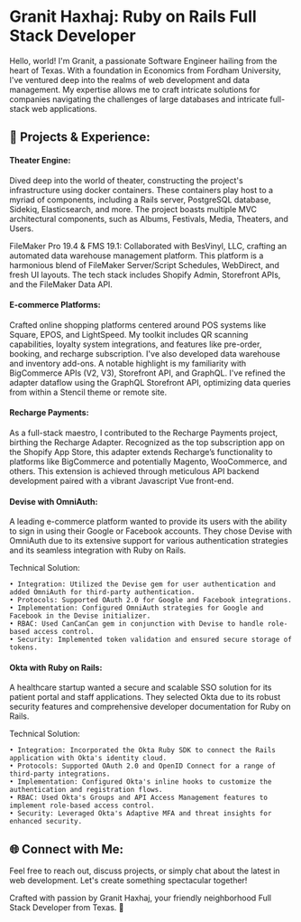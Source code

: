 # Granit Haxhaj: Ruby on Rails Full Stack Developer

Hello, world! I'm Granit, a passionate Software Engineer hailing from the heart of Texas. With a foundation in Economics from Fordham University, I've ventured deep into the realms of web development and data management. My expertise allows me to craft intricate solutions for companies navigating the challenges of large databases and intricate full-stack web applications.

## 🚀 Projects & Experience:
#### Theater Engine:
Dived deep into the world of theater, constructing the project's infrastructure using docker containers. These containers play host to a myriad of components, including a Rails server, PostgreSQL database, Sidekiq, Elasticsearch, and more. The project boasts multiple MVC architectural components, such as Albums, Festivals, Media, Theaters, and Users.

FileMaker Pro 19.4 & FMS 19.1:
Collaborated with BesVinyl, LLC, crafting an automated data warehouse management platform. This platform is a harmonious blend of FileMaker Server/Script Schedules, WebDirect, and fresh UI layouts. The tech stack includes Shopify Admin, Storefront APIs, and the FileMaker Data API.

#### E-commerce Platforms:
Crafted online shopping platforms centered around POS systems like Square, EPOS, and LightSpeed. My toolkit includes QR scanning capabilities, loyalty system integrations, and features like pre-order, booking, and recharge subscription. I've also developed data warehouse and inventory add-ons. A notable highlight is my familiarity with BigCommerce APIs (V2, V3), Storefront API, and GraphQL. I've refined the adapter dataflow using the GraphQL Storefront API, optimizing data queries from within a Stencil theme or remote site.

#### Recharge Payments:
As a full-stack maestro, I contributed to the Recharge Payments project, birthing the Recharge Adapter. Recognized as the top subscription app on the Shopify App Store, this adapter extends Recharge’s functionality to platforms like BigCommerce and potentially Magento, WooCommerce, and others. This extension is achieved through meticulous API backend development paired with a vibrant Javascript Vue front-end.

#### Devise with OmniAuth:
A leading e-commerce platform wanted to provide its users with the ability to sign in using their Google or Facebook accounts. They chose Devise with OmniAuth due to its extensive support for various authentication strategies and its seamless integration with Ruby on Rails.

Technical Solution:

	• Integration: Utilized the Devise gem for user authentication and added OmniAuth for third-party authentication.
	• Protocols: Supported OAuth 2.0 for Google and Facebook integrations.
	• Implementation: Configured OmniAuth strategies for Google and Facebook in the Devise initializer.
	• RBAC: Used CanCanCan gem in conjunction with Devise to handle role-based access control.
 	• Security: Implemented token validation and ensured secure storage of tokens.

#### Okta with Ruby on Rails:
A healthcare startup wanted a secure and scalable SSO solution for its patient portal and staff applications. They selected Okta due to its robust security features and comprehensive developer documentation for Ruby on Rails.

Technical Solution:

	• Integration: Incorporated the Okta Ruby SDK to connect the Rails application with Okta's identity cloud.
	• Protocols: Supported OAuth 2.0 and OpenID Connect for a range of third-party integrations.
	• Implementation: Configured Okta's inline hooks to customize the authentication and registration flows.
	• RBAC: Used Okta's Groups and API Access Management features to implement role-based access control.
	• Security: Leveraged Okta's Adaptive MFA and threat insights for enhanced security.


## 🌐 Connect with Me:
Feel free to reach out, discuss projects, or simply chat about the latest in web development. Let's create something spectacular together!

Crafted with passion by Granit Haxhaj, your friendly neighborhood Full Stack Developer from Texas. 🌟
